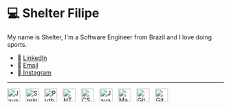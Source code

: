 # 💻 Shelter Filipe


My name is Shelter, I'm a Software Engineer from Brazil and I love doing sports.


- 🔗 <a href="https://www.linkedin.com/in/shelter-filipe-9819b624a/"> LinkedIn</a>
- 📧 <a href="shelterfelipe6@gmail.com"> Email</a>
- 🧩<a href="https://www.instagram.com/shelterfilipee/"> Instagram</a>

_____

<img 
  align="left"
  all="Java"
  title="Java"
  width="30px"
  style="padding-right: 10px"
  src="https://cdn.jsdelivr.net/gh/devicons/devicon@latest/icons/java/java-original.svg" 
/>

<img 
  align="left"
  all="Spring"
  title="Spring Boot"
  width="30px"
  style="padding-right: 10px"
  src="https://cdn.jsdelivr.net/gh/devicons/devicon@latest/icons/spring/spring-original-wordmark.svg" 
/>

<img 
  align="left"
  all="Python"
  title="Python"
  width="30px"
  style="padding-right: 10px"
  src="https://cdn.jsdelivr.net/gh/devicons/devicon@latest/icons/python/python-original.svg"
/>

<img 
  align="left"
  all="HTML"
  title="HTML"
  width="30px"
  style="padding-right: 10px"
  src="https://cdn.jsdelivr.net/gh/devicons/devicon@latest/icons/html5/html5-original.svg" 
/>
       
<img 
  align="left"
  all="CSS"
  title="CSS"
  width="30px"
  style="padding-right: 10px"
  src="https://cdn.jsdelivr.net/gh/devicons/devicon@latest/icons/css3/css3-original.svg"        
/>

<img 
  align="left"
  all="JavaScript"
  title="JavaScript"
  width="30px"
  style="padding-right: 10px"
  src="https://cdn.jsdelivr.net/gh/devicons/devicon@latest/icons/javascript/javascript-original.svg"     
/> 

<img 
  align="left"
  all="Mac"
  title="Mac"
  width="30px"
  style="padding-right: 10px"
  src="https://cdn.jsdelivr.net/gh/devicons/devicon@latest/icons/apple/apple-original.svg"         
/> 

<img 
  align="left"
  all="Git"
  title="Git"
  width="30px"
  style="padding-right: 10px"
  src="https://cdn.jsdelivr.net/gh/devicons/devicon@latest/icons/git/git-original.svg"
/>

<img 
  align="left"
  all="Git"
  title="Git"
  width="30px"
  style="padding-right: 10px"
  src="https://cdn.jsdelivr.net/gh/devicons/devicon@latest/icons/linux/linux-original.svg"          
/>





          
